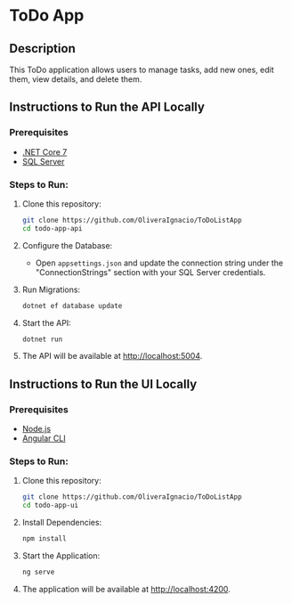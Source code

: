 # ToDo App

## Description
This ToDo application allows users to manage tasks, add new ones, edit them, view details, and delete them.

## Instructions to Run the API Locally

### Prerequisites
- [.NET Core 7](https://dotnet.microsoft.com/download)
- [SQL Server](https://www.microsoft.com/en-us/sql-server/sql-server-downloads)

### Steps to Run:
1. Clone this repository:

    ```bash
    git clone https://github.com/OliveraIgnacio/ToDoListApp
    cd todo-app-api
    ```

2. Configure the Database:
   - Open `appsettings.json` and update the connection string under the "ConnectionStrings" section with your SQL Server credentials.

3. Run Migrations:

    ```bash
    dotnet ef database update
    ```

4. Start the API:

    ```bash
    dotnet run
    ```

5. The API will be available at [http://localhost:5004](http://localhost:5004).

## Instructions to Run the UI Locally

### Prerequisites
- [Node.js](https://nodejs.org/)
- [Angular CLI](https://angular.io/cli)

### Steps to Run:
1. Clone this repository:

    ```bash
    git clone https://github.com/OliveraIgnacio/ToDoListApp
    cd todo-app-ui
    ```

2. Install Dependencies:

    ```bash
    npm install
    ```

3. Start the Application:

    ```bash
    ng serve
    ```

4. The application will be available at [http://localhost:4200](http://localhost:4200).
